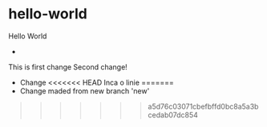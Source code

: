 # hello-world
Hello World

+

This is first change
Second change!

* Change
<<<<<<< HEAD
Inca o linie
=======
* Change maded from new branch 'new'
>>>>>>> a5d76c03071cbefbffd0bc8a5a3bcedab07dc854
